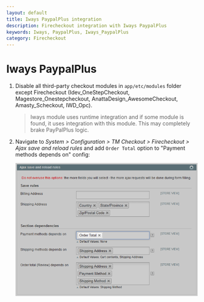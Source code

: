 ```yaml
---
layout: default
title: Iways PaypalPlus integration
description: Firecheckout integration with Iways PaypalPlus
keywords: Iways, PaypalPlus, Iways_PaypalPlus
category: Firecheckout
---
```


# Iways PaypalPlus

 1. Disable all third-party checkout modules in `app/etc/modules` folder
    except Firecheckout (Idev_OneStepCheckout, Magestore_Onestepcheckout,
    AnattaDesign_AwesomeCheckout, Amasty_Scheckout, IWD_Opc).

    > Iways module uses runtime integration and if some module is found,
    > it uses integration with this module. This may completely brake PayPalPlus
    > logic.

 2. Navigate to _System > Configuration > TM Checkout > Firecheckout > Ajax save and reload rules_
    and add `Order Total` option to "Payment methods depends on" config:

    ![Iways PayPalPlus integration settings](/images/m1/firecheckout/integration/iways-paypalplus/configuration.png)

